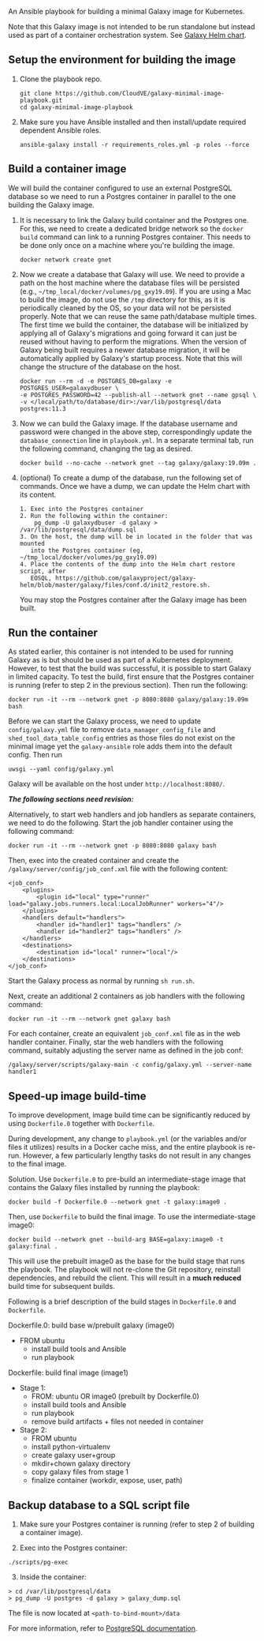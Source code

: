 An Ansible playbook for building a minimal Galaxy image for Kubernetes.

Note that this Galaxy image is not intended to be run standalone but instead
used as part of a container orchestration system. See [Galaxy Helm
chart](https://github.com/galaxyproject/galaxy-helm).

## Setup the environment for building the image
1. Clone the playbook repo.

    ```
    git clone https://github.com/CloudVE/galaxy-minimal-image-playbook.git
    cd galaxy-minimal-image-playbook
    ```

2. Make sure you have Ansible installed and then install/update required
   dependent Ansible roles.

    ```
    ansible-galaxy install -r requirements_roles.yml -p roles --force
    ```

## Build a container image
We will build the container configured to use an external PostgreSQL database
so we need to run a Postgres container in parallel to the one building the
Galaxy image.

1. It is necessary to link the Galaxy build container and the Postgres one. For
   this, we need to create a dedicated bridge network so the `docker build`
   command can link to a running Postgres container. This needs to be done only
   once on a machine where you're building the image.

    ```
    docker network create gnet
    ```

2. Now we create a database that Galaxy will use. We need to provide a path on
   the host machine where the database files will be persisted (e.g.,
   `~/tmp_local/docker/volumes/pg_gxy19.09`). If you are using a Mac to build
   the image, do not use the `/tmp` directory for this, as it is periodically
   cleaned by the OS, so your data will not be persisted properly. Note that we
   can reuse the same path/database multiple times. The first time we build the
   container, the database will be initialized by applying all of Galaxy's
   migrations and going forward it can just be reused without having to perform
   the migrations. When the version of Galaxy being built requires a newer
   database migration, it will be automatically applied by Galaxy's startup
   process. Note that this will change the structure of the database on the
   host.

    ```
    docker run --rm -d -e POSTGRES_DB=galaxy -e POSTGRES_USER=galaxydbuser \
    -e POSTGRES_PASSWORD=42 --publish-all --network gnet --name gpsql \
    -v </local/path/to/database/dir>:/var/lib/postgresql/data postgres:11.3
    ```

3. Now we can build the Galaxy image. If the database username and password
   were changed in the above step, correspondingly update the
   `database_connection` line in `playbook.yml`. In a separate terminal tab,
   run the following command, changing the tag as desired.

    ```
    docker build --no-cache --network gnet --tag galaxy/galaxy:19.09m .
    ```

4. (optional) To create a dump of the database, run the following set of
   commands. Once we have a dump, we can update the Helm chart with its
   content.

    ```
    1. Exec into the Postgres container
    2. Run the following within the container:
        pg_dump -U galaxydbuser -d galaxy > /var/lib/postgresql/data/dump.sql
    3. On the host, the dump will be in located in the folder that was mounted
       into the Postgres container (eg, ~/tmp_local/docker/volumes/pg_gxy19.09)
    4. Place the contents of the dump into the Helm chart restore script, after
       EOSQL, https://github.com/galaxyproject/galaxy-helm/blob/master/galaxy/files/conf.d/init2_restore.sh.
    ```

   You may stop the Postgres container after the Galaxy image has been built.

## Run the container
As stated earlier, this container is not intended to be used for running Galaxy
as is but should be used as part of a Kubernetes deployment. However, to test
that the build was successful, it is possible to start Galaxy in limited
capacity. To test the build, first ensure that the Postgres container is
running (refer to step 2 in the previous section). Then run the following:

```
docker run -it --rm --network gnet -p 8080:8080 galaxy/galaxy:19.09m bash
```

Before we can start the Galaxy process, we need to update `config/galaxy.yml`
file to remove `data_manager_config_file` and `shed_tool_data_table_config`
entries as those files do not exist on the minimal image yet the
`galaxy-ansible` role adds them into the default config. Then run

```
uwsgi --yaml config/galaxy.yml
```

Galaxy will be available on the host under `http://localhost:8080/`.


***The following sections need revision:***

Alternatively, to start web handlers and job handlers as separate containers,
we need to do the following.
Start the job handler container using the following command:
```
docker run -it --rm --network gnet -p 8080:8080 galaxy bash
```

Then, exec into the created container and create the
`/galaxy/server/config/job_conf.xml` file with the following content:

```
<job_conf>
    <plugins>
        <plugin id="local" type="runner" load="galaxy.jobs.runners.local:LocalJobRunner" workers="4"/>
    </plugins>
    <handlers default="handlers">
        <handler id="handler1" tags="handlers" />
        <handler id="handler2" tags="handlers" />
    </handlers>
    <destinations>
        <destination id="local" runner="local"/>
    </destinations>
</job_conf>
```

Start the Galaxy process as normal by running `sh run.sh`.

Next, create an additional 2 containers as job handlers with the following
command:

```
docker run -it --rm --network gnet galaxy bash
```

For each container, create an equivalent `job_conf.xml` file as in the web
handler container. Finally, star the web handlers with the following command,
suitably adjusting the server name as defined in the job conf:

```
/galaxy/server/scripts/galaxy-main -c config/galaxy.yml --server-name handler1
```

## Speed-up image build-time

To improve development, image build time can be significantly reduced by using
`Dockerfile.0` together with `Dockerfile`.

During development, any change to `playbook.yml` (or the variables and/or files
it utilizes) results in a Docker cache miss, and the entire playbook is re-run.
However, a few particularly lengthy tasks do not result in any changes to the
final image.

Solution. Use `Dockerfile.0` to pre-build an intermediate-stage image that
contains the Galaxy files installed by running the playbook:

`docker build -f Dockerfile.0 --network gnet -t galaxy:image0 .`

Then, use `Dockerfile` to build the final image. To use the intermediate-stage
image0:

`docker build --network gnet --build-arg BASE=galaxy:image0 -t galaxy:final .`

This will use the prebuilt image0 as the base for the build stage that runs the
playbook. The playbook will not re-clone the Git repository, reinstall
dependencies, and rebuild the client. This will result in a **much reduced**
build time for subsequent builds.

Following is a brief description of the build stages in `Dockerfile.0` and
`Dockerfile`.

Dockerfile.0: build base w/prebuilt galaxy (image0)
- FROM ubuntu
    - install build tools and Ansible
    - run playbook

Dockerfile: build final image (image1)
- Stage 1:
    - FROM: ubuntu OR image0 (prebuilt by Dockerfile.0)
    - install build tools and Ansible
    - run playbook
    - remove build artifacts + files not needed in container
- Stage 2:
    - FROM ubuntu
    - install python-virtualenv
    - create galaxy user+group
    - mkdir+chown galaxy directory
    - copy galaxy files from stage 1
    - finalize container (workdir, expose, user, path)

## Backup database to a SQL script file

1. Make sure your Postgres container is running (refer to step 2 of building a
   container image).

2. Exec into the Postgres container:
```
./scripts/pg-exec
```

3. Inside the container:
```
> cd /var/lib/postgresql/data
> pg_dump -U postgres -d galaxy > galaxy_dump.sql
```
The file is now located at `<path-to-bind-mount>/data`

For more information, refer to
[PostgreSQL documentation](https://www.postgresql.org/docs/10/app-pgdump.html).
